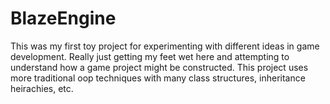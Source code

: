 # BlazeEngine

This was my first toy project for experimenting with different ideas in game development. Really just getting my feet wet here and attempting to understand how a game project might be constructed. This project uses more traditional oop techniques with many class structures, inheritance heirachies, etc. 
